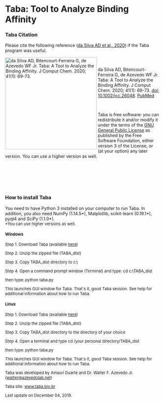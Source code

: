 # Taba: Tool to Analyze Binding Affinity

<h3>Taba Citation</h3>

Please cite the following reference (<a href="https://www.ncbi.nlm.nih.gov/pubmed/31410856">da Silva AD et al., 2020</a>) if the Taba program was useful.

<a href="https://onlinelibrary.wiley.com/toc/1096987x/2020/41/1">
<img src="https://azevedolab.net/resources/jcc25875-toc-0001-m.jpg" height=300 align=left title="da Silva AD, Bitencourt-Ferreira G, de Azevedo WF Jr. Taba: A Tool to Analyze the Binding Affinity. J Comput Chem. 2020; 41(1): 69-73."></a>
<p>&nbsp;</p>
da Silva AD, Bitencourt-Ferreira G, de Azevedo WF Jr. Taba: A Tool to Analyze the Binding Affinity. J Comput Chem. 2020; 41(1): 69-73. <a href="https://doi.org/10.1002/jcc.26048">doi: 10.1002/jcc.26048</a>.   <a href="https://www.ncbi.nlm.nih.gov/pubmed/31410856">PubMed</a>  
<p>&nbsp;</p>
Taba is free software: you can redistribute it and/or modify it under the terms of the <a href="https://www.gnu.org/licenses/gpl.txt">GNU General Public License</a> as published by the Free Software Foundation, either version 3 of the License, or (at your option) any later version. You can use a higher version as well.  
<p>&nbsp;</p>
<p>&nbsp;</p>
<p>&nbsp;</p>
<h3>How to install Taba</h3>
You need to have Python 3 installed on your computer to run Taba. In addition, you also need NumPy (1.14.5*), Matplotlib, scikit-learn (0.19.1*), pyqt4 and SciPy (1.1.0*). <br>
<font size="-1">*You can use higher versions as well.<font>

<h4>Windows</h4>

Step 1. Download Taba (available <a href="https://github.com/azevedolab/taba/blob/master/TABA_dist.zip"> here</a>)

Step 2. Unzip the zipped file (TABA_dist)

Step 3. Copy TABA_dist directory to c:\

Step 4. Open a command prompt window (Terminal) and type: cd c:\TABA_dist

then type: python taba.py

This launches GUI window for Taba. That´s it, good Taba session. See help for additional information about how to run Taba.

<h4>Linux</h4>

Step 1. Download Taba (available <a href="https://github.com/azevedolab/taba/blob/master/TABA_dist.zip"> here</a>)

Step 2. Unzip the zipped file (TABA_dist)

Step 3. Copy TABA_dist directory to the directory of your choice 

Step 4. Open a terminal and type cd /your personal directory/TABA_dist

then type: python taba.py

This launches GUI window for Taba. That´s it, good Taba session. See help for additional information about how to run Taba.


Taba was developed by Amauri Duarte and Dr. Walter F. Azevedo Jr. (walter@azevedolab.net)

Taba site: www.taba.bio.br

Last update on December 04, 2019.

